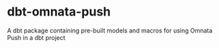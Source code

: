 # dbt-omnata-push
A dbt package containing pre-built models and macros for using Omnata Push in a dbt project
